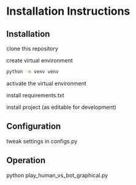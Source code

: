 # Installation Instructions

## Installation

clone this repository

create virtual environment
```bash
python -m venv venv
```

activate the virtual environment

install requirements.txt

install project (as editable for development)

## Configuration

tweak settings in configs.py

## Operation

python play_human_vs_bot_graphical.py